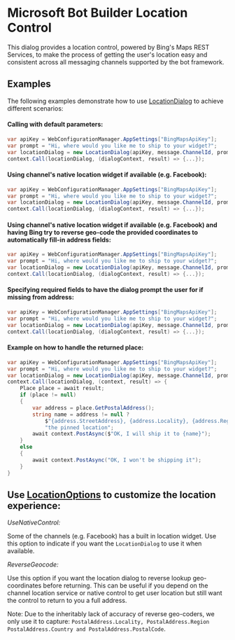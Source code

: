 # Microsoft Bot Builder Location Control

This dialog provides a location control, powered by Bing's Maps REST Services, to make the process of getting the user's location easy and consistent across all messaging channels supported by the bot framework. 

## Examples

The following examples demonstrate how to use [LocationDialog](BotBuilderLocation/LocationDialog.cs) to achieve different scenarios:

#### Calling with default parameters:

````C#
var apiKey = WebConfigurationManager.AppSettings["BingMapsApiKey"];
var prompt = "Hi, where would you like me to ship to your widget?";
var locationDialog = new LocationDialog(apiKey, message.ChannelId, prompt);
context.Call(locationDialog, (dialogContext, result) => {...});
````

#### Using channel's native location widget if available (e.g. Facebook):

````C#
var apiKey = WebConfigurationManager.AppSettings["BingMapsApiKey"];
var prompt = "Hi, where would you like me to ship to your widget?";
var locationDialog = new LocationDialog(apiKey, message.ChannelId, prompt, LocationOptions.UseNativeControl);
context.Call(locationDialog, (dialogContext, result) => {...});
````

#### Using channel's native location widget if available (e.g. Facebook) and having Bing try to reverse geo-code the provided coordinates to automatically fill-in address fields:

````C#
var apiKey = WebConfigurationManager.AppSettings["BingMapsApiKey"];
var prompt = "Hi, where would you like me to ship to your widget?";
var locationDialog = new LocationDialog(apiKey, message.ChannelId, prompt, LocationOptions.UseNativeControl | LocationOptions.ReverseGeocode);
context.Call(locationDialog, (dialogContext, result) => {...});
````

#### Specifying required fields to have the dialog prompt the user for if missing from address:
````C#
var apiKey = WebConfigurationManager.AppSettings["BingMapsApiKey"];
var prompt = "Hi, where would you like me to ship to your widget?";
var locationDialog = new LocationDialog(apiKey, message.ChannelId, prompt, LocationOptions.None, LocationRequiredFields.StreetAddress | LocationRequiredFields.PostalCode);
context.Call(locationDialog, (dialogContext, result) => {...});
````

#### Example on how to handle the returned place:
````C#
var apiKey = WebConfigurationManager.AppSettings["BingMapsApiKey"];
var prompt = "Hi, where would you like me to ship to your widget?";
var locationDialog = new LocationDialog(apiKey, message.ChannelId, prompt, LocationOptions.None, LocationRequiredFields.StreetAddress | LocationRequiredFields.PostalCode);
context.Call(locationDialog, (context, result) => {
    Place place = await result;
    if (place != null)
    {
        var address = place.GetPostalAddress();
        string name = address != null ?
            $"{address.StreetAddress}, {address.Locality}, {address.Region}, {address.Country} ({address.PostalCode})" :
            "the pinned location";
        await context.PostAsync($"OK, I will ship it to {name}");
    }
    else
    {
        await context.PostAsync("OK, I won't be shipping it");
    }
}
````

## Use [LocationOptions](BotBuilderLocation/LocationOptions.cs) to customize the location experience:

*UseNativeControl:*

Some of the channels (e.g. Facebook) has a built in location widget. Use this option to indicate if you want the `LocationDialog` to use it when available.


*ReverseGeocode:*

Use this option if you want the location dialog to reverse lookup geo-coordinates before returning. This can be useful if you depend on the channel location service or native control to get user location but still want the control to return to you a full address.

Note: Due to the inheritably lack of accuracy of reverse geo-coders, we only use it to capture: `PostalAddress.Locality, PostalAddress.Region PostalAddress.Country and PostalAddress.PostalCode`.